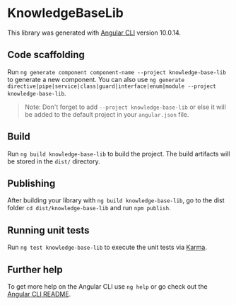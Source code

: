 # KnowledgeBaseLib

This library was generated with [Angular CLI](https://github.com/angular/angular-cli) version 10.0.14.

## Code scaffolding

Run `ng generate component component-name --project knowledge-base-lib` to generate a new component. You can also use `ng generate directive|pipe|service|class|guard|interface|enum|module --project knowledge-base-lib`.
> Note: Don't forget to add `--project knowledge-base-lib` or else it will be added to the default project in your `angular.json` file. 

## Build

Run `ng build knowledge-base-lib` to build the project. The build artifacts will be stored in the `dist/` directory.

## Publishing

After building your library with `ng build knowledge-base-lib`, go to the dist folder `cd dist/knowledge-base-lib` and run `npm publish`.

## Running unit tests

Run `ng test knowledge-base-lib` to execute the unit tests via [Karma](https://karma-runner.github.io).

## Further help

To get more help on the Angular CLI use `ng help` or go check out the [Angular CLI README](https://github.com/angular/angular-cli/blob/master/README.md).
